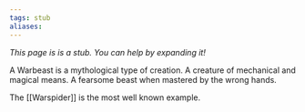 ```yaml
---
tags: stub
aliases:
---
```

*This page is is a stub. You can help by expanding it!*

A Warbeast is a mythological type of creation. A creature of mechanical and magical means. A fearsome beast when mastered by the wrong hands.

The [[Warspider]] is the most well known example.